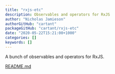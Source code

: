 ```yaml
---
title: "rxjs-etc"
description: Observables and operators for RxJS
author: "Nicholas Jamieson"
authorGitHub: "cartant"
packageGitHub: "cartant/rxjs-etc"
date: "2020-05-22T15:21:00+1000"
categories: []
keywords: []
---
```


A bunch of observables and operators for RxJS.

[README.md](https://github.com/cartant/rxjs-etc/blob/master/README.md)

